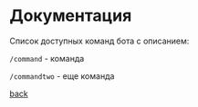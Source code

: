 # Документация

Список доступных команд бота с описанием:

`/command` - команда

`/commandtwo` - еще команда

[back](./)
